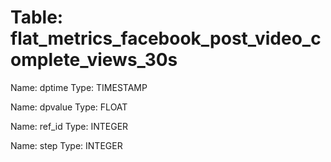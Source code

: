 Table: flat_metrics_facebook_post_video_complete_views_30s
==========================================================

Name: dptime
Type: TIMESTAMP

Name: dpvalue
Type: FLOAT

Name: ref_id
Type: INTEGER

Name: step
Type: INTEGER

